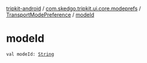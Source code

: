 [tripkit-android](../../index.md) / [com.skedgo.tripkit.ui.core.modeprefs](../index.md) / [TransportModePreference](index.md) / [modeId](./mode-id.md)

# modeId

`val modeId: `[`String`](https://kotlinlang.org/api/latest/jvm/stdlib/kotlin/-string/index.html)